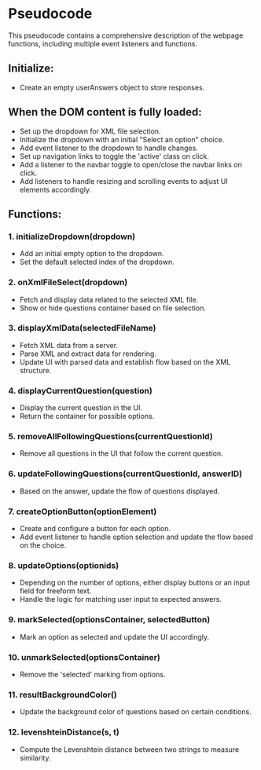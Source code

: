 # Pseudocode
This pseudocode contains a comprehensive description of the webpage functions, including multiple event listeners and functions.

## Initialize:
- Create an empty userAnswers object to store responses.

## When the DOM content is fully loaded:
- Set up the dropdown for XML file selection.
- Initialize the dropdown with an initial "Select an option" choice.
- Add event listener to the dropdown to handle changes.
- Set up navigation links to toggle the 'active' class on click.
- Add a listener to the navbar toggle to open/close the navbar links on click.
- Add listeners to handle resizing and scrolling events to adjust UI elements accordingly.

## Functions:
### 1. initializeDropdown(dropdown)
   - Add an initial empty option to the dropdown.
   - Set the default selected index of the dropdown.

### 2. onXmlFileSelect(dropdown)
   - Fetch and display data related to the selected XML file.
   - Show or hide questions container based on file selection.

### 3. displayXmlData(selectedFileName)
   - Fetch XML data from a server.
   - Parse XML and extract data for rendering.
   - Update UI with parsed data and establish flow based on the XML structure.

### 4. displayCurrentQuestion(question)
   - Display the current question in the UI.
   - Return the container for possible options.

### 5. removeAllFollowingQuestions(currentQuestionId)
   - Remove all questions in the UI that follow the current question.

### 6. updateFollowingQuestions(currentQuestionId, answerID)
   - Based on the answer, update the flow of questions displayed.

### 7. createOptionButton(optionElement)
   - Create and configure a button for each option.
   - Add event listener to handle option selection and update the flow based on the choice.

### 8. updateOptions(optionids)
   - Depending on the number of options, either display buttons or an input field for freeform text.
   - Handle the logic for matching user input to expected answers.

### 9. markSelected(optionsContainer, selectedButton)
   - Mark an option as selected and update the UI accordingly.

### 10. unmarkSelected(optionsContainer)
   - Remove the 'selected' marking from options.

### 11. resultBackgroundColor()
   - Update the background color of questions based on certain conditions.

### 12. levenshteinDistance(s, t)
   - Compute the Levenshtein distance between two strings to measure similarity.
